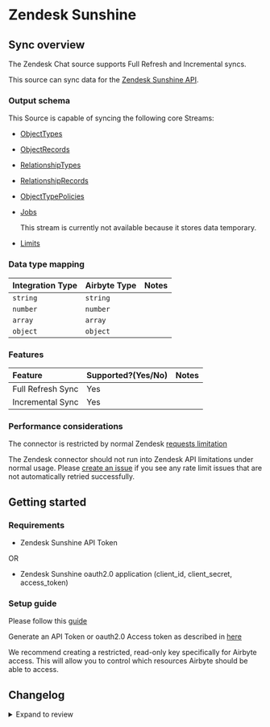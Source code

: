 # Zendesk Sunshine

## Sync overview

The Zendesk Chat source supports Full Refresh and Incremental syncs.

This source can sync data for the [Zendesk Sunshine API](https://developer.zendesk.com/documentation/custom-data/custom-objects/custom-objects-handbook/).

### Output schema

This Source is capable of syncing the following core Streams:

- [ObjectTypes](https://developer.zendesk.com/api-reference/custom-data/custom-objects-api/resource_types/)
- [ObjectRecords](https://developer.zendesk.com/api-reference/custom-data/custom-objects-api/resources/)
- [RelationshipTypes](https://developer.zendesk.com/api-reference/custom-data/custom-objects-api/relationship_types/)
- [RelationshipRecords](https://developer.zendesk.com/api-reference/custom-data/custom-objects-api/relationships/)
- [ObjectTypePolicies](https://developer.zendesk.com/api-reference/custom-data/custom-objects-api/permissions/)
- [Jobs](https://developer.zendesk.com/api-reference/custom-data/custom-objects-api/jobs/)

  This stream is currently not available because it stores data temporary.

- [Limits](https://developer.zendesk.com/api-reference/custom-data/custom-objects-api/limits/)

### Data type mapping

| Integration Type | Airbyte Type | Notes |
| :--------------- | :----------- | :---- |
| `string`         | `string`     |       |
| `number`         | `number`     |       |
| `array`          | `array`      |       |
| `object`         | `object`     |       |

### Features

| Feature           | Supported?\(Yes/No\) | Notes |
| :---------------- | :------------------- | :---- |
| Full Refresh Sync | Yes                  |       |
| Incremental Sync  | Yes                  |       |

### Performance considerations

The connector is restricted by normal Zendesk [requests limitation](https://developer.zendesk.com/api-reference/ticketing/account-configuration/usage_limits/)

The Zendesk connector should not run into Zendesk API limitations under normal usage. Please [create an issue](https://github.com/airbytehq/airbyte/issues) if you see any rate limit issues that are not automatically retried successfully.

## Getting started

### Requirements

- Zendesk Sunshine API Token

OR

- Zendesk Sunshine oauth2.0 application (client_id, client_secret, access_token)

### Setup guide

Please follow this [guide](https://developer.zendesk.com/documentation/custom-data/custom-objects/getting-started-with-custom-objects/#enabling-custom-objects)

Generate an API Token or oauth2.0 Access token as described in [here](https://developer.zendesk.com/api-reference/ticketing/introduction/#security-and-authentication)

We recommend creating a restricted, read-only key specifically for Airbyte access. This will allow you to control which resources Airbyte should be able to access.

## Changelog

<details>
  <summary>Expand to review</summary>

| Version | Date       | Pull Request                                             | Subject                                                                         |
| :------ | :--------- | :------------------------------------------------------- | :------------------------------------------------------------------------------ |
| 0.2.26 | 2024-10-29 | [47802](https://github.com/airbytehq/airbyte/pull/47802) | Update dependencies |
| 0.2.25 | 2024-10-28 | [47066](https://github.com/airbytehq/airbyte/pull/47066) | Update dependencies |
| 0.2.24 | 2024-10-12 | [46784](https://github.com/airbytehq/airbyte/pull/46784) | Update dependencies |
| 0.2.23 | 2024-10-05 | [46486](https://github.com/airbytehq/airbyte/pull/46486) | Update dependencies |
| 0.2.22 | 2024-09-28 | [46102](https://github.com/airbytehq/airbyte/pull/46102) | Update dependencies |
| 0.2.21 | 2024-09-21 | [45769](https://github.com/airbytehq/airbyte/pull/45769) | Update dependencies |
| 0.2.20 | 2024-09-14 | [45546](https://github.com/airbytehq/airbyte/pull/45546) | Update dependencies |
| 0.2.19 | 2024-09-07 | [45298](https://github.com/airbytehq/airbyte/pull/45298) | Update dependencies |
| 0.2.18 | 2024-08-31 | [45008](https://github.com/airbytehq/airbyte/pull/45008) | Update dependencies |
| 0.2.17 | 2024-08-24 | [44720](https://github.com/airbytehq/airbyte/pull/44720) | Update dependencies |
| 0.2.16 | 2024-08-17 | [44219](https://github.com/airbytehq/airbyte/pull/44219) | Update dependencies |
| 0.2.15 | 2024-08-10 | [43502](https://github.com/airbytehq/airbyte/pull/43502) | Update dependencies |
| 0.2.14 | 2024-08-03 | [43246](https://github.com/airbytehq/airbyte/pull/43246) | Update dependencies |
| 0.2.13 | 2024-07-27 | [42604](https://github.com/airbytehq/airbyte/pull/42604) | Update dependencies |
| 0.2.12 | 2024-07-20 | [42371](https://github.com/airbytehq/airbyte/pull/42371) | Update dependencies |
| 0.2.11 | 2024-07-13 | [41880](https://github.com/airbytehq/airbyte/pull/41880) | Update dependencies |
| 0.2.10 | 2024-07-10 | [41496](https://github.com/airbytehq/airbyte/pull/41496) | Update dependencies |
| 0.2.9 | 2024-07-09 | [41205](https://github.com/airbytehq/airbyte/pull/41205) | Update dependencies |
| 0.2.8 | 2024-07-06 | [40850](https://github.com/airbytehq/airbyte/pull/40850) | Update dependencies |
| 0.2.7 | 2024-06-25 | [40443](https://github.com/airbytehq/airbyte/pull/40443) | Update dependencies |
| 0.2.6 | 2024-06-22 | [39956](https://github.com/airbytehq/airbyte/pull/39956) | Update dependencies |
| 0.2.5 | 2024-06-04 | [39058](https://github.com/airbytehq/airbyte/pull/39058) | [autopull] Upgrade base image to v1.2.1 |
| 0.2.4 | 2024-04-19 | [37302](https://github.com/airbytehq/airbyte/pull/37302) | Updating to 0.80.0 CDK |
| 0.2.3 | 2024-04-18 | [37302](https://github.com/airbytehq/airbyte/pull/37302) | Manage dependencies with Poetry. |
| 0.2.2 | 2024-04-15 | [37302](https://github.com/airbytehq/airbyte/pull/37302) | Base image migration: remove Dockerfile and use the python-connector-base image |
| 0.2.1 | 2024-04-12 | [37302](https://github.com/airbytehq/airbyte/pull/37302) | schema descriptions |
| 0.2.0 | 2023-08-22 | [29310](https://github.com/airbytehq/airbyte/pull/29310) | Migrate Python CDK to Low Code |
| 0.1.2 | 2023-08-15 | [7976](https://github.com/airbytehq/airbyte/pull/7976) | Fix schemas and tests |
| 0.1.1 | 2021-11-15 | [7976](https://github.com/airbytehq/airbyte/pull/7976) | Add oauth2.0 support |
| 0.1.0 | 2021-07-08 | [4359](https://github.com/airbytehq/airbyte/pull/4359) | Initial Release |

</details>

